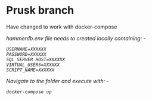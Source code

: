 # Prusk branch

Have changed to work with docker-compose

<i>hammerdb.env<i> file needs to created locally containing: -

    USERNAME=XXXXXX
    PASSWORD=XXXXXX
    SQL_SERVER_HOST=XXXXXX
    VIRTUAL_USERS=XXXXXX
    SCRIPT_NAME=XXXXXX

Navigate to the folder and execute with: -

    docker-compose up
